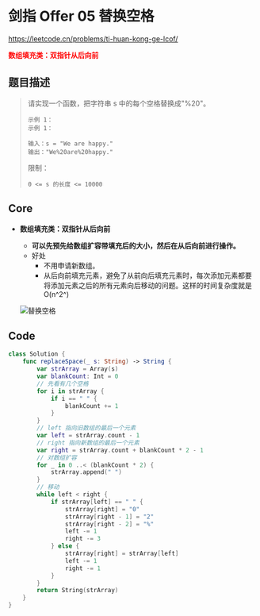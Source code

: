# 剑指 Offer 05 替换空格

https://leetcode.cn/problems/ti-huan-kong-ge-lcof/

**<font color=red>数组填充类：双指针从后向前</font>**

## 题目描述

> 请实现一个函数，把字符串 s 中的每个空格替换成"%20"。
>
>  
>
> ```
> 示例 1：
> 示例 1：
> 
> 输入：s = "We are happy."
> 输出："We%20are%20happy."
> ```
>
>
> 限制：
>
> ```
> 0 <= s 的长度 <= 10000
> ```

## Core

- **数组填充类：双指针从后向前**

  - **可以先预先给数组扩容带填充后的大小，然后在从后向前进行操作。**
  - 好处
    - 不用申请新数组。
    - 从后向前填充元素，避免了从前向后填充元素时，每次添加元素都要将添加元素之后的所有元素向后移动的问题。这样的时间复杂度就是O(n^2^)

  ![替换空格](https://code-thinking.cdn.bcebos.com/gifs/%E6%9B%BF%E6%8D%A2%E7%A9%BA%E6%A0%BC.gif)





## Code

```swift
class Solution {
    func replaceSpace(_ s: String) -> String {
        var strArray = Array(s)
        var blankCount: Int = 0
        // 先看有几个空格
        for i in strArray {
            if i == " " {
                blankCount += 1
            }
        }
        // left 指向旧数组的最后一个元素
        var left = strArray.count - 1
        // right 指向新数组的最后一个元素
        var right = strArray.count + blankCount * 2 - 1
        // 对数组扩容
        for _ in 0 ..< (blankCount * 2) {
            strArray.append(" ")
        }
        // 移动
        while left < right {
            if strArray[left] == " " {
                strArray[right] = "0"
                strArray[right - 1] = "2"
                strArray[right - 2] = "%"
                left -= 1
                right -= 3
            } else {
                strArray[right] = strArray[left]
                left -= 1
                right -= 1
            }
        }
        return String(strArray)
    }
}
```











